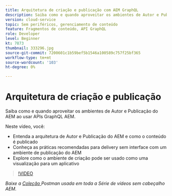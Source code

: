 ```yaml
---
title: Arquitetura de criação e publicação com AEM GraphQL
description: Saiba como e quando aproveitar os ambientes de Autor e Publicação do AEM ao usar APIs GraphQL AEM.
version: cloud-service
topic: Sem periféricos, gerenciamento de conteúdo
feature: Fragmentos de conteúdo, API GraphQL
role: Developer
level: Beginner
kt: 7873
thumbnail: 333296.jpg
source-git-commit: 7200601c1b59bef5b1546a100589c757f25bf365
workflow-type: tm+mt
source-wordcount: '103'
ht-degree: 0%

---
```



# Arquitetura de criação e publicação

Saiba como e quando aproveitar os ambientes de Autor e Publicação do AEM ao usar APIs GraphQL AEM.

Neste vídeo, você:

+ Entenda a arquitetura de Autor e Publicação do AEM e como o conteúdo é publicado
+ Conheça as práticas recomendadas para delivery sem interface com um ambiente de publicação do AEM
+ Explore como o ambiente de criação pode ser usado como uma visualização para um aplicativo

>[!VIDEO](https://video.tv.adobe.com/v/333296/?quality=12&learn=on)

_Baixe a  [Coleção ](./assets/aem-headless-video-series.postman_collection.json) Postman usada em toda a Série de vídeos sem cabeçalho AEM._